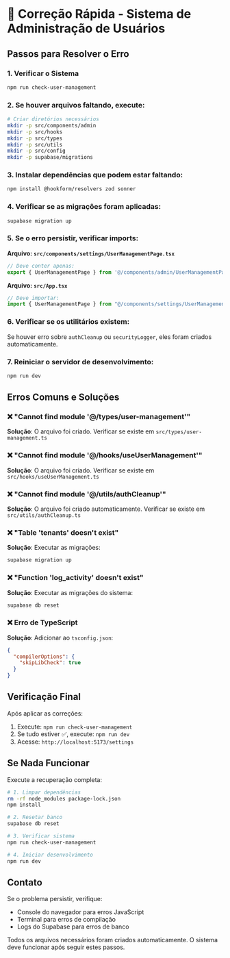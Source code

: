 # 🚨 Correção Rápida - Sistema de Administração de Usuários

## Passos para Resolver o Erro

### 1. Verificar o Sistema
```bash
npm run check-user-management
```

### 2. Se houver arquivos faltando, execute:
```bash
# Criar diretórios necessários
mkdir -p src/components/admin
mkdir -p src/hooks
mkdir -p src/types
mkdir -p src/utils
mkdir -p src/config
mkdir -p supabase/migrations
```

### 3. Instalar dependências que podem estar faltando:
```bash
npm install @hookform/resolvers zod sonner
```

### 4. Verificar se as migrações foram aplicadas:
```bash
supabase migration up
```

### 5. Se o erro persistir, verificar imports:

**Arquivo: `src/components/settings/UserManagementPage.tsx`**
```typescript
// Deve conter apenas:
export { UserManagementPage } from '@/components/admin/UserManagementPage';
```

**Arquivo: `src/App.tsx`**
```typescript
// Deve importar:
import { UserManagementPage } from "@/components/settings/UserManagementPage";
```

### 6. Verificar se os utilitários existem:

Se houver erro sobre `authCleanup` ou `securityLogger`, eles foram criados automaticamente.

### 7. Reiniciar o servidor de desenvolvimento:
```bash
npm run dev
```

## Erros Comuns e Soluções

### ❌ "Cannot find module '@/types/user-management'"
**Solução**: O arquivo foi criado. Verificar se existe em `src/types/user-management.ts`

### ❌ "Cannot find module '@/hooks/useUserManagement'"
**Solução**: O arquivo foi criado. Verificar se existe em `src/hooks/useUserManagement.ts`

### ❌ "Cannot find module '@/utils/authCleanup'"
**Solução**: O arquivo foi criado automaticamente. Verificar se existe em `src/utils/authCleanup.ts`

### ❌ "Table 'tenants' doesn't exist"
**Solução**: Executar as migrações:
```bash
supabase migration up
```

### ❌ "Function 'log_activity' doesn't exist"
**Solução**: Executar as migrações do sistema:
```bash
supabase db reset
```

### ❌ Erro de TypeScript
**Solução**: Adicionar ao `tsconfig.json`:
```json
{
  "compilerOptions": {
    "skipLibCheck": true
  }
}
```

## Verificação Final

Após aplicar as correções:

1. Execute: `npm run check-user-management`
2. Se tudo estiver ✅, execute: `npm run dev`
3. Acesse: `http://localhost:5173/settings`

## Se Nada Funcionar

Execute a recuperação completa:

```bash
# 1. Limpar dependências
rm -rf node_modules package-lock.json
npm install

# 2. Resetar banco
supabase db reset

# 3. Verificar sistema
npm run check-user-management

# 4. Iniciar desenvolvimento
npm run dev
```

## Contato

Se o problema persistir, verifique:
- Console do navegador para erros JavaScript
- Terminal para erros de compilação
- Logs do Supabase para erros de banco

Todos os arquivos necessários foram criados automaticamente. O sistema deve funcionar após seguir estes passos.